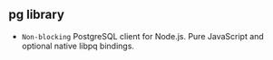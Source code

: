 ## pg library
- `Non-blocking` PostgreSQL client for Node.js. Pure JavaScript and optional native libpq bindings.
